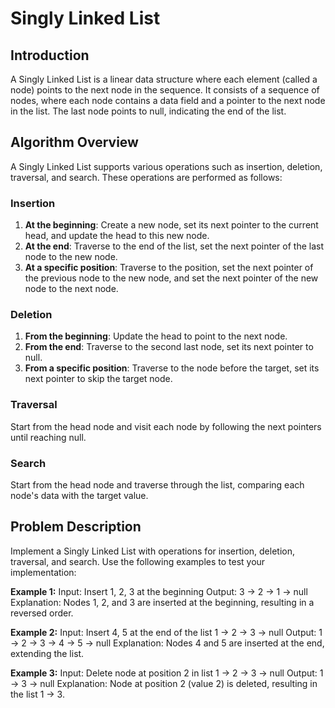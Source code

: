 # Singly Linked List

## Introduction
A Singly Linked List is a linear data structure where each element (called a node) points to the next node in the sequence. It consists of a sequence of nodes, where each node contains a data field and a pointer to the next node in the list. The last node points to null, indicating the end of the list.

## Algorithm Overview
A Singly Linked List supports various operations such as insertion, deletion, traversal, and search. These operations are performed as follows:

### Insertion
1. **At the beginning**: Create a new node, set its next pointer to the current head, and update the head to this new node.
2. **At the end**: Traverse to the end of the list, set the next pointer of the last node to the new node.
3. **At a specific position**: Traverse to the position, set the next pointer of the previous node to the new node, and set the next pointer of the new node to the next node.

### Deletion
1. **From the beginning**: Update the head to point to the next node.
2. **From the end**: Traverse to the second last node, set its next pointer to null.
3. **From a specific position**: Traverse to the node before the target, set its next pointer to skip the target node.

### Traversal
Start from the head node and visit each node by following the next pointers until reaching null.

### Search
Start from the head node and traverse through the list, comparing each node's data with the target value.

## Problem Description
Implement a Singly Linked List with operations for insertion, deletion, traversal, and search. Use the following examples to test your implementation:

**Example 1:**
Input: Insert 1, 2, 3 at the beginning
Output: 3 -> 2 -> 1 -> null
Explanation: Nodes 1, 2, and 3 are inserted at the beginning, resulting in a reversed order.

**Example 2:**
Input: Insert 4, 5 at the end of the list 1 -> 2 -> 3 -> null
Output: 1 -> 2 -> 3 -> 4 -> 5 -> null
Explanation: Nodes 4 and 5 are inserted at the end, extending the list.

**Example 3:**
Input: Delete node at position 2 in list 1 -> 2 -> 3 -> null
Output: 1 -> 3 -> null
Explanation: Node at position 2 (value 2) is deleted, resulting in the list 1 -> 3.
